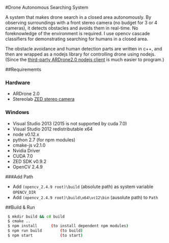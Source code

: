 #Drone Autonomous Searching System

A system that makes drone search in a closed area autonomously. By observing surroundings with a front stereo camera (no budget for 3 or 4 cameras), it detects obstacles and avoids them in real-time. No foreknowledge of the environment is required. I use opencv cascade classifiers for demonstrating searching for humans in a closed area.

The obstacle avoidance and human detection parts are written in c++, and then are wrapped as a nodejs library for controlling drone using nodejs. (Since the [third-party  ARDrone2.0 nodejs client](https://github.com/felixge/node-ar-drone) is much easier to program.)

##Requirememts

### Hardware

- ARDrone 2.0
- Stereolab [ZED stereo camera](https://www.stereolabs.com/zed/specs/)

### Windows

- Visual Studio 2013 (2015 is not supported by cuda 7.0)
- Visual Studio 2012 redistributable x64
- node v0.12.x
- python 2.7 (for npm modules)
- cmake-js v2.1.0
- Nvidia Driver
- CUDA 7.0
- ZED SDK v0.9.2
- OpenCV 2.4.9

###Add Path
- Add `(opencv_2.4.9 root)\build` (absolute path) as system variable `OPENCV_DIR`
- Add `(opencv_2.4.9 root)\build\x64\vc12\bin` (ausolute path) to `Path`

##Build & Run
```bash
 $ mkdir build && cd build
 $ cmake ..
 $ npm install		(to install dependent npm modules)
 $ npm run build		(to build)
 $ npm start			(to start)
```